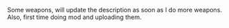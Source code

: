 Some weapons, will update the description as soon as I do more weapons. Also, first time doing mod and uploading them.